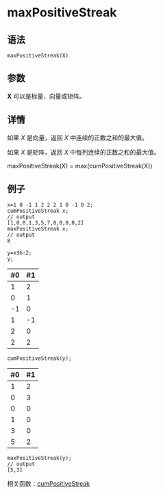 # maxPositiveStreak

## 语法

`maxPositiveStreak(X)`

## 参数

**X** 可以是标量、向量或矩阵。

## 详情

如果 *X* 是向量，返回 *X* 中连续的正数之和的最大值。

如果 *X* 是矩阵，返回 *X* 中每列连续的正数之和的最大值。

maxPositiveStreak(X) = max(cumPositiveStreak(X))

## 例子

```
x=1 0 -1 1 2 2 2 1 0 -1 0 2;
cumPositiveStreak x;
// output
[1,0,0,1,3,5,7,8,0,0,0,2]
maxPositiveStreak x;
// output
8

y=x$6:2;
y;
```

| #0 | #1 |
| --- | --- |
| 1 | 2 |
| 0 | 1 |
| -1 | 0 |
| 1 | -1 |
| 2 | 0 |
| 2 | 2 |

```
cumPositiveStreak(y);
```

| #0 | #1 |
| --- | --- |
| 1 | 2 |
| 0 | 3 |
| 0 | 0 |
| 1 | 0 |
| 3 | 0 |
| 5 | 2 |

```
maxPositiveStreak(y);
// output
[5,3]
```

相关函数：[cumPositiveStreak](../c/cumPositiveStreak.md)

